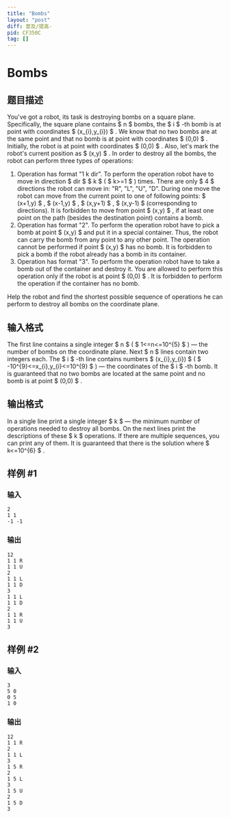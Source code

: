 ```yaml
---
title: "Bombs"
layout: "post"
diff: 普及/提高-
pid: CF350C
tag: []
---
```


# Bombs

## 题目描述

You've got a robot, its task is destroying bombs on a square plane. Specifically, the square plane contains $ n $ bombs, the $ i $ -th bomb is at point with coordinates $ (x_{i},y_{i}) $ . We know that no two bombs are at the same point and that no bomb is at point with coordinates $ (0,0) $ . Initially, the robot is at point with coordinates $ (0,0) $ . Also, let's mark the robot's current position as $ (x,y) $ . In order to destroy all the bombs, the robot can perform three types of operations:

1. Operation has format "1 k dir". To perform the operation robot have to move in direction $ dir $ $ k $ ( $ k>=1 $ ) times. There are only $ 4 $ directions the robot can move in: "R", "L", "U", "D". During one move the robot can move from the current point to one of following points: $ (x+1,y) $ , $ (x-1,y) $ , $ (x,y+1) $ , $ (x,y-1) $ (corresponding to directions). It is forbidden to move from point $ (x,y) $ , if at least one point on the path (besides the destination point) contains a bomb.
2. Operation has format "2". To perform the operation robot have to pick a bomb at point $ (x,y) $ and put it in a special container. Thus, the robot can carry the bomb from any point to any other point. The operation cannot be performed if point $ (x,y) $ has no bomb. It is forbidden to pick a bomb if the robot already has a bomb in its container.
3. Operation has format "3". To perform the operation robot have to take a bomb out of the container and destroy it. You are allowed to perform this operation only if the robot is at point $ (0,0) $ . It is forbidden to perform the operation if the container has no bomb.

Help the robot and find the shortest possible sequence of operations he can perform to destroy all bombs on the coordinate plane.

## 输入格式

The first line contains a single integer $ n $ ( $ 1<=n<=10^{5} $ ) — the number of bombs on the coordinate plane. Next $ n $ lines contain two integers each. The $ i $ -th line contains numbers $ (x_{i},y_{i}) $ ( $ -10^{9}<=x_{i},y_{i}<=10^{9} $ ) — the coordinates of the $ i $ -th bomb. It is guaranteed that no two bombs are located at the same point and no bomb is at point $ (0,0) $ .

## 输出格式

In a single line print a single integer $ k $ — the minimum number of operations needed to destroy all bombs. On the next lines print the descriptions of these $ k $ operations. If there are multiple sequences, you can print any of them. It is guaranteed that there is the solution where $ k<=10^{6} $ .

## 样例 #1

### 输入

```
2
1 1
-1 -1

```

### 输出

```
12
1 1 R
1 1 U
2
1 1 L
1 1 D
3
1 1 L
1 1 D
2
1 1 R
1 1 U
3

```

## 样例 #2

### 输入

```
3
5 0
0 5
1 0

```

### 输出

```
12
1 1 R
2
1 1 L
3
1 5 R
2
1 5 L
3
1 5 U
2
1 5 D
3

```

